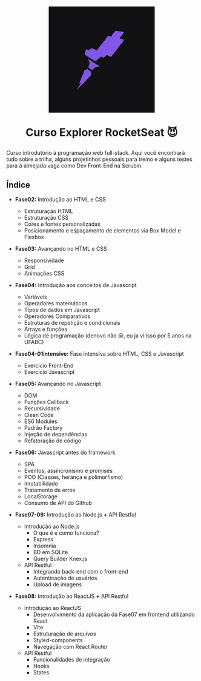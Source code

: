 <h1 align="center">
    <img src="./logoRocketSeat.png" />
    <p>Curso Explorer RocketSeat 😈</p>
</h1>

<p>Curso introdutório à programação web full-stack. Aqui você encontrará tudo sobre a trilha, alguns projetinhos pessoais para treino e alguns testes para à almejada vaga como Dev Front-End na Scrubin.<p>

## Índice
 - **Fase02:** Introdução ao HTML e CSS
    - Estruturação HTML
    - Estruturação CSS
    - Cores e fontes personalizadas
    - Posicionamento e espaçamento de elementos via Box Model e Flexbox

 - **Fase03:** Avançando no HTML e CSS
    - Responsividade
    - Grid
    - Animações CSS

 - **Fase04:** Introdução aos conceitos de Javascript
    - Variáveis
    - Operadores matemáticos
    - Tipos de dados em Javascript
    - Operadores Comparativos
    - Estruturas de repetição e condicionais
    - Arrays e funções
    - Lógica de programação (denovo não 😒, eu ja vi isso por 5 anos na UFABC)
    
 - **Fase04-01intensive:** Fase intensiva sobre HTML, CSS e Javascript
    - Exercício Front-End
    - Exercício Javascript

 - **Fase05:** Avançando no Javascript
    - DOM
    - Funções Callback
    - Recursividade
    - Clean Code
    - ES6 Modules
    - Padrão Factory
    - Injeção de dependências
    - Refatoração de código

 - **Fase06:** Javascript antes do framework
    - SPA
    - Eventos, assíncronismo e promises
    - POO (Classes, herança e polimorfismo)
    - Imutabilidade
    - Tratamento de erros
    - LocalStorage
    - Consumo de API do Github

 - **Fase07-09:** Introdução ao Node.js **+** API Restful
    - Introdução ao Node.js
        - O que é e como funciona?
        - Express
        - Insomnia
        - BD em SQLite
        - Query Builder Knex.js
    - API Restful
        - Integrando back-end com o front-end
        - Autenticação de usuários
        - Upload de imagens

 - **Fase08:** Introdução ao ReactJS **+** API Restful
    - Introdução ao ReactJS
        - Desenvolvimento da aplicação da Fase07 em frontend utilizando React
        - Vite
        - Estruturação de arquivos
        - Styled-components
        - Navegação com React Router
    - API Restful
        - Funcionalidades de integração
        - Hooks
        - States


